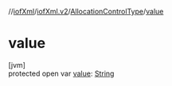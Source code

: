//[iofXml](../../../index.md)/[iofXml.v2](../index.md)/[AllocationControlType](index.md)/[value](value.md)

# value

[jvm]\
protected open var [value](value.md): [String](https://docs.oracle.com/javase/8/docs/api/java/lang/String.html)
